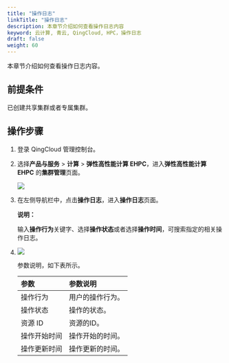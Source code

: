 ```yaml
---
title: "操作日志"
linkTitle: "操作日志"
description: 本章节介绍如何查看操作日志内容
keyword: 云计算, 青云, QingCloud, HPC，操作日志
draft: false
weight: 60
---
```


本章节介绍如何查看操作日志内容。

## 前提条件

已创建共享集群或者专属集群。

## 操作步骤

1. 登录 QingCloud 管理控制台。

2. 选择**产品与服务** > **计算** > **弹性高性能计算 EHPC**，进入**弹性高性能计算 EHPC** 的**集群管理**页面。

   ![](../../_images/qs_hpc_list.png)

3. 在左侧导航栏中，点击**操作日志**，进入**操作日志**页面。

   **说明：**

   输入**操作行为**关键字、选择**操作状态**或者选择**操作时间**，可搜索指定的相关操作日志。

4. ![](../../_images/qs_ehpc_operator_log.png)

   参数说明，如下表所示。

   | 参数         | 参数说明         |
   | :----------- | :--------------- |
   | 操作行为     | 用户的操作行为。 |
   | 操作状态     | 操作的状态。     |
   | 资源 ID      | 资源的ID。       |
   | 操作开始时间 | 操作开始的时间。 |
   | 操作更新时间 | 操作更新的时间。 |
